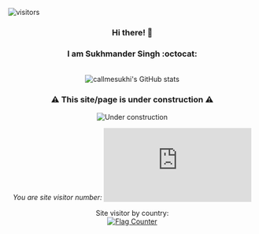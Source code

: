  ![visitors](https://visitor-badge.glitch.me/badge?page_id=callmesukhi&left_color=green&right_color=red)
 
<div align="center">

### Hi there! :wave:

### I am Sukhmander Singh :octocat:

<br>![callmesukhi's GitHub stats](https://github-readme-stats.vercel.app/api?username=callmesukhi&count_private=true&show_icons=true&theme=radical)

### :warning: This site/page is under construction :warning:
![Under construction](https://user-images.githubusercontent.com/282759/84681715-8c7cb580-af02-11ea-85a4-05d069c72121.gif)

<div>


<footer>

*You are site visitor number:* <sub>![Hit counter](https://smallcounter.com/count.php?c_style=48&id=1660465353)<sub>

</footer>

Site visitor by country:<br>
<a href="http://s01.flagcounter.com/more/A93"><img src="https://s01.flagcounter.com/map/A93/size_m/txt_000000/border_CCCCCC/pageviews_1/viewers_Visitors+by+country/flags_0/" alt="Flag Counter" border="0"></a>
